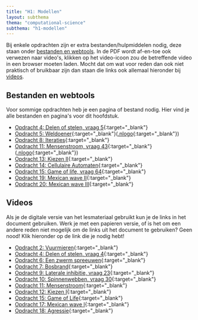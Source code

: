 ```yaml
---
title: "H1: Modellen"
layout: subthema
thema: "computational-science"
subthema: "h1-modellen"
---
```


Bij enkele opdrachten zijn er extra bestanden/hulpmiddelen nodig, deze staan onder [bestanden en webtools](#bestanden-en-webtools).
In de PDF wordt af-en-toe ook verwezen naar video's, klikken op het video-icoon zou de betreffende video in een browser moeten laden.
Mocht dat om wat voor reden dan ook niet praktisch of bruikbaar zijn dan staan die links ook allemaal hieronder bij [videos](#videos).

## Bestanden en webtools

Voor sommige opdrachten heb je een pagina of bestand nodig.
Hier vind je alle bestanden en pagina's voor dit hoofdstuk.

* [<i class="fab fa-html5"></i> Opdracht 4: Delen of stelen, vraag 5](leerlingen/h1/delen_of_stelen/){:target="_blank"}
* <i class="fab fa-html5"></i> [Opdracht 5: Weldoener](leerlingen/h1/weldoener/){:target="_blank"}([.nlogo](leerlingen/h1/weldoener/files/Weldoener.nlogo){:target="_blank"})
* <i class="far fa-file-pdf"></i> [Opdracht 8: Iteraties](leerlingen/h1/opdracht_8_iteraties.pdf){:target="_blank"}
* <i class="fab fa-html5"></i> [Opdracht 11: Mensenstroom, vraag 43](leerlingen/h1/mensenstroom/){:target="_blank"}([.nlogo](leerlingen/h1/mensenstroom/files/lokaal.nlogo){:target="_blank"})
* <i class="far fa-file-pdf"></i> [Opdracht 13: Kiezen II](leerlingen/h1/opdracht_13_kiezen_2.pdf){:target="_blank"}
* <i class="fas fa-table"></i> [Opdracht 14: Cellulaire Automaten](leerlingen/h1/opdracht_14_cellulaire_automaten.xlsx){:target="_blank"}
* <i class="fab fa-html5"></i> [Opdracht 15: Game of life, vraag 64](leerlingen/h1/game_of_life/){:target="_blank"}
* <i class="fab fa-html5"></i> [Opdracht 19: Mexican wave II](leerlingen/h1/mexican_wave_2/){:target="_blank"}
* <i class="fab fa-html5"></i> [Opdracht 20: Mexican wave III](leerlingen/h1/mexican_wave_3/){:target="_blank"}


## Videos

Als je de digitale versie van het lesmateriaal gebruikt kun je de links in het document gebruiken.
Werk je met een papieren versie, of is het om een andere reden niet mogelijk om de links uit het document te gebruiken?
Geen nood!
Klik hieronder op de link die je nodig hebt!

* <i class="fas fa-video"></i> [Opdracht 2: Vuurmieren](https://www.scientificamerican.com/video/fire-ants-build-eiffel-tower-structures/){:target="_blank"}
* <i class="fas fa-video"></i> [Opdracht 4: Delen of stelen, vraag 4](https://www.youtube.com/watch?v=p3Uos2fzIJ0){:target="_blank"}
* <i class="fas fa-video"></i> [Opdracht 6: Een zwerm spreeuwen](https://www.youtube.com/watch?v=V4f_1_r80RY){:target="_blank"}
* <i class="fas fa-video"></i> [Opdracht 7: Bosbrand](https://news.nationalgeographic.com/2017/07/california-wildfire-space-weather-satellite-video-spd/){:target="_blank"}
* <i class="fas fa-video"></i> [Opdracht 9: Laterale inhibitie, vraag 23](https://www.youtube.com/watch?v=IsEph0B0Qxc){:target="_blank"}
* <i class="fas fa-video"></i> [Opdracht 10: Spinnenwebben, vraag 30](https://www.youtube.com/watch?v=QdtYRJqNe9I){:target="_blank"}
* <i class="fas fa-video"></i> [Opdracht 11: Mensenstroom](https://www.youtube.com/watch?v=KlMi_1InglA){:target="_blank"}
* <i class="fas fa-video"></i> [Opdracht 12: Kiezen I](https://eenvandaag.avrotros.nl/binnenland/item/de-voorspelbare-mens-5-gedrag-en-politiek/){:target="_blank"}
* <i class="fas fa-video"></i> [Opdracht 15: Game of Life](https://www.youtube.com/watch?v=xP5-iIeKXE8){:target="_blank"}
* <i class="fas fa-video"></i> [Opdracht 17: Mexican wave I](https://www.youtube.com/watch?v=9IfcFwseTdY){:target="_blank"}
* <i class="fas fa-video"></i> [Opdracht 18: Agressie](https://eenvandaag.avrotros.nl/item/de-voorspelbare-mens-2-big-brother-en-criminaliteit-1){:target="_blank"}
